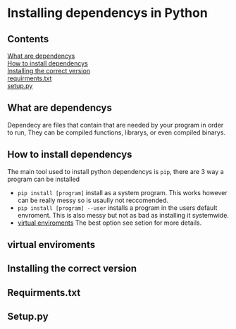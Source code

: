 # Installing dependencys in Python
## Contents
[What are dependencys](##What-are-dependencys)  
[How to install dependencys](##Installing-the-correct-version)  
[Installing the correct version](##-Installing-the-correct-version)  
[requirments.txt](##-requirments.txt)  
[setup.py](##-setup.py)  
## What are dependencys
Dependecy are files that contain that are needed by your program in order to run, They can be compiled functions, librarys, or even compiled binarys.
## How to install dependencys
The main tool used to install python dependencys is `pip`, there are 3 way a program can be installed
- `pip install [program]` install as a system program. This works however can be really messy so is usaully not reccomended.
- `pip install [program] --user` installs a program in the users default envroment. This is also messy but not as bad as installing it systemwide.
- [virtual enviroments](##-virtual-enviroments) The best option see setion for more details.
## virtual enviroments
## Installing the correct version
## Requirments.txt
## Setup.py
